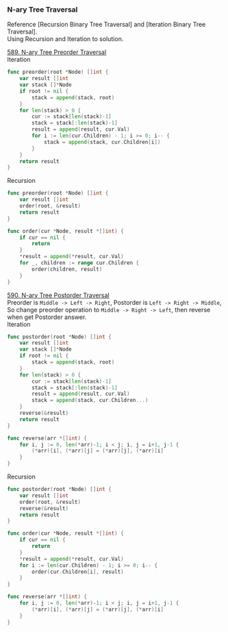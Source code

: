 ### N-ary Tree Traversal

Reference [Recursion Binary Tree Traversal] and [Iteration Binary Tree Traversal].  
Using Recursion and Iteration to solution.

[589. N-ary Tree Preorder Traversal]  
Iteration
```go
func preorder(root *Node) []int {
	var result []int
	var stack []*Node
	if root != nil {
		stack = append(stack, root)
	}
	for len(stack) > 0 {
		cur := stack[len(stack)-1]
		stack = stack[:len(stack)-1]
		result = append(result, cur.Val)
		for i := len(cur.Children) - 1; i >= 0; i-- {
			stack = append(stack, cur.Children[i])
		}
	}
	return result
}
```
Recursion
```go
func preorder(root *Node) []int {
	var result []int
	order(root, &result)
	return result
}

func order(cur *Node, result *[]int) {
	if cur == nil {
		return
	}
	*result = append(*result, cur.Val)
	for _, children := range cur.Children {
		order(children, result)
	}
}
```

[590. N-ary Tree Postorder Traversal]  
Preorder is `Middle -> Left -> Right`, Postorder is `Left -> Right -> Middle`, So change preorder operation to `Middle -> Right -> Left`,
then reverse when get Postorder answer.  
Iteration
```go
func postorder(root *Node) []int {
	var result []int
	var stack []*Node
	if root != nil {
		stack = append(stack, root)
	}
	for len(stack) > 0 {
		cur := stack[len(stack)-1]
		stack = stack[:len(stack)-1]
		result = append(result, cur.Val)
		stack = append(stack, cur.Children...)
	}
	reverse(&result)
	return result
}

func reverse(arr *[]int) {
	for i, j := 0, len(*arr)-1; i < j; i, j = i+1, j-1 {
		(*arr)[i], (*arr)[j] = (*arr)[j], (*arr)[i]
	}
}
```
Recursion
```go
func postorder(root *Node) []int {
	var result []int
	order(root, &result)
	reverse(&result)
	return result
}

func order(cur *Node, result *[]int) {
	if cur == nil {
		return
	}
	*result = append(*result, cur.Val)
	for i := len(cur.Children) - 1; i >= 0; i-- {
		order(cur.Children[i], result)
	}
}

func reverse(arr *[]int) {
	for i, j := 0, len(*arr)-1; i < j; i, j = i+1, j-1 {
		(*arr)[i], (*arr)[j] = (*arr)[j], (*arr)[i]
	}
}
```


[589. N-ary Tree Preorder Traversal]: https://leetcode.com/problems/n-ary-tree-preorder-traversal/
[590. N-ary Tree Postorder Traversal]: https://leetcode.com/problems/n-ary-tree-postorder-traversal/description/